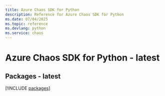 ```yaml
---
title: Azure Chaos SDK for Python
description: Reference for Azure Chaos SDK for Python
ms.date: 07/04/2025
ms.topic: reference
ms.devlang: python
ms.service: chaos
---
```

# Azure Chaos SDK for Python - latest
## Packages - latest
[!INCLUDE [packages](chaos-index.md)]